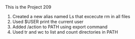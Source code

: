This is the Project 209
1. Created a new alias named Ls that excecute rm in all files
2. Used $USER print the current user
3. Added /action to PATH using export command
4. Used tr and wc to list and count directories in PATH
